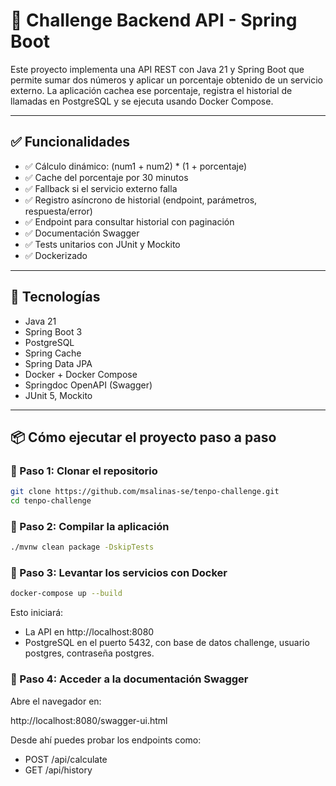 # 🚀 Challenge Backend API - Spring Boot

Este proyecto implementa una API REST con Java 21 y Spring Boot que permite sumar dos números y aplicar un porcentaje obtenido de un servicio externo. La aplicación cachea ese porcentaje, registra el historial de llamadas en PostgreSQL y se ejecuta usando Docker Compose.

---

## ✅ Funcionalidades

- ✅ Cálculo dinámico: (num1 + num2) * (1 + porcentaje)
- ✅ Cache del porcentaje por 30 minutos
- ✅ Fallback si el servicio externo falla
- ✅ Registro asíncrono de historial (endpoint, parámetros, respuesta/error)
- ✅ Endpoint para consultar historial con paginación
- ✅ Documentación Swagger
- ✅ Tests unitarios con JUnit y Mockito
- ✅ Dockerizado

---

## 🧰 Tecnologías

- Java 21
- Spring Boot 3
- PostgreSQL
- Spring Cache
- Spring Data JPA
- Docker + Docker Compose
- Springdoc OpenAPI (Swagger)
- JUnit 5, Mockito

---

## 📦 Cómo ejecutar el proyecto paso a paso

### 🔹 Paso 1: Clonar el repositorio

```bash
git clone https://github.com/msalinas-se/tenpo-challenge.git
cd tenpo-challenge
```

### 🔹 Paso 2: Compilar la aplicación

```bash
./mvnw clean package -DskipTests
```

### 🔹 Paso 3: Levantar los servicios con Docker

```bash
docker-compose up --build
```

Esto iniciará:
- La API en http://localhost:8080
- PostgreSQL en el puerto 5432, con base de datos challenge, usuario postgres, contraseña postgres.

### 🔹 Paso 4: Acceder a la documentación Swagger

Abre el navegador en:

http://localhost:8080/swagger-ui.html

Desde ahí puedes probar los endpoints como:
- POST /api/calculate
- GET /api/history


